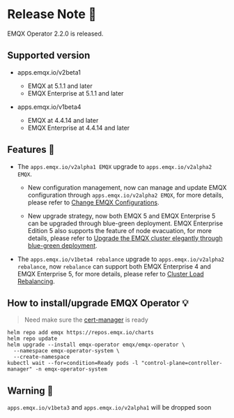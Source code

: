 # Release Note 🍻

EMQX Operator 2.2.0 is released.

## Supported version
+ apps.emqx.io/v2beta1

  + EMQX at 5.1.1 and later
  + EMQX Enterprise at 5.1.1 and later

+ apps.emqx.io/v1beta4

  + EMQX at 4.4.14 and later
  + EMQX Enterprise at 4.4.14 and later

## Features 🌈

+ The `apps.emqx.io/v2alpha1 EMQX` upgrade to `apps.emqx.io/v2alpha2 EMQX`.

  + New configuration management, now can manage and update EMQX configuration through `apps.emqx.io/v2alpha2 EMQX`, for more details, please refer to [Change EMQX Configurations](https://docs.emqx.com/en/emqx-operatoe/latest/tasks/configure-emqx-config.html).

  + New upgrade strategy, now both EMQX 5 and EMQX Enterprise 5 can be upgraded through blue-green deployment. EMQX Enterprise Edition 5 also supports the feature of node evacuation, for more details, please refer to [Upgrade the EMQX cluster elegantly through blue-green deployment](https://docs.emqx.com/en/emqx-operatoe/latest/tasks/configure-emqx-blueGreenUpdate.html).


+ The `apps.emqx.io/v1beta4 rebalance` upgrade to `apps.emqx.io/v2alpha2 rebalance`, now `rebalance` can support both EMQX Enterprise 4 and EMQX Enterprise 5, for more details, please refer to [Cluster Load Rebalancing](https://docs.emqx.com/en/emqx-operator/latest/tasks/configure-emqx-rebalance.html).

## How to install/upgrade EMQX Operator 💡

> Need make sure the [cert-manager](https://cert-manager.io/) is ready

```
helm repo add emqx https://repos.emqx.io/charts
helm repo update
helm upgrade --install emqx-operator emqx/emqx-operator \
  --namespace emqx-operator-system \
  --create-namespace
kubectl wait --for=condition=Ready pods -l "control-plane=controller-manager" -n emqx-operator-system
```

## Warning 🚨
`apps.emqx.io/v1beta3` and `apps.emqx.io/v2alpha1` will be dropped soon
